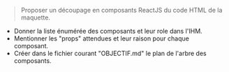 > Proposer un découpage en composants ReactJS du code HTML de la maquette. 

- Donner la liste énumérée des composants et leur role dans l'IHM. 
- Mentionner les "props" attendues et leur raison pour chaque composant.
- Créer dans le fichier courant "OBJECTIF.md" le plan de l'arbre des composants.
